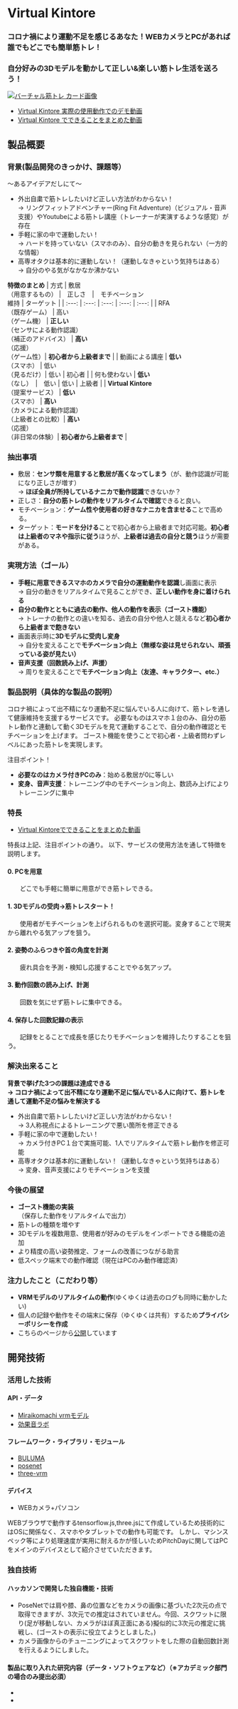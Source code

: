 # Virtual Kintore
### コロナ禍により運動不足を感じるあなた！WEBカメラとPCがあれば誰でもどこでも簡単筋トレ！
### 自分好みの3Dモデルを動かして正しい&楽しい筋トレ生活を送ろう！
[![バーチャル筋トレ カード画像](https://virtual-kintore.web.app/assets/img/virtual-kinotre.png)](https://youtu.be/PM5yNzFXxdg)

- [Virtual Kintore 実際の使用動作でのデモ動画](https://youtu.be/PM5yNzFXxdg)
- [Virtual Kintore でできることをまとめた動画](https://youtu.be/awi13V-f4fA)

## 製品概要
### 背景(製品開発のきっかけ、課題等）
～あるアイデアだしにて～  
* 外出自粛で筋トレしたいけど正しい方法がわからない！  
-> リングフィットアドベンチャー(Ring Fit Adventure)（ビジュアル・音声支援）やYoutubeによる筋トレ講座（トレーナーが実演するような感覚）が存在  
* 手軽に家の中で運動したい！  
-> ハードを持っていない（スマホのみ）、自分の動きを見られない（一方的な情報）  
* 高専オタクは基本的に運動しない！（運動しなきゃという気持ちはある）  
-> 自分のやる気がなかなか沸かない  

**特徴のまとめ**
|  方式  |  敷居<br>（用意するもの）  |　正しさ　|　モチベーション<br>維持 | ターゲット |
| :---: | :---: | :---: | :---: | :---: |
| RFA<br>（既存ゲーム）  | 高い<br>（ゲーム機） | **正しい**<br>（センサによる動作認識）<br>（補正のアドバイス） | **高い**<br>（応援）<br>（ゲーム性）| **初心者から上級者まで** |
| 動画による講座  |  **低い**<br>（スマホ） | 低い<br>（見るだけ）| 低い | 初心者 |
| 何も使わない | **低い**<br>（なし）　|　低い | 低い | 上級者 |
| **Virtual Kintore**<br>（提案サービス） | **低い**<br>（スマホ） | **高い**<br>（カメラによる動作認識）<br>（上級者との比較）| **高い**<br>（応援）<br>（非日常の体験）| **初心者から上級者まで** |

### 抽出事項  
* 敷居：**センサ類を用意すると敷居が高くなってしまう**（が、動作認識が可能になり正しさが増す）  
-> **ほぼ全員が所持しているナニカで動作認識**できないか？  
* 正しさ：**自分の筋トレの動作をリアルタイムで確認**できると良い。  
* モチベーション：**ゲーム性や使用者の好きなナニカを含ませる**ことで高める。  
* ターゲット：**モードを分ける**ことで初心者から上級者まで対応可能。**初心者は上級者のマネや指示に従う**ほうが、**上級者は過去の自分と競う**ほうが需要がある。

### 実現方法（ゴール）
* **手軽に用意できるスマホのカメラで自分の運動動作を認識**し画面に表示  
-> 自分の動きをリアルタイムで見ることができ、**正しい動作を身に着けられる**
* **自分の動作とともに過去の動作、他人の動作を表示（ゴースト機能）**  
-> トレーナの動作との違いを知る、過去の自分や他人と競えるなど**初心者から上級者まで飽きない**
* 画面表示時に**3Dモデルに受肉し変身**  
-> 自分を変えることで**モチベーション向上（無様な姿は見せられない、頑張っている姿が見たい）**  
* **音声支援（回数読み上げ、声援）**  
-> 周りを変えることで**モチベーション向上（友達、キャラクター、etc.）**


### 製品説明（具体的な製品の説明）
コロナ禍によって出不精になり運動不足に悩んでいる人に向けて、筋トレを通して健康維持を支援するサービスです。
必要なものはスマホ１台のみ、自分の筋トレ動作と連動して動く3Dモデルを見て運動することで、自分の動作確認とモチベーションを上げます。
ゴースト機能を使うことで初心者・上級者問わずレベルにあった筋トレを実現します。


注目ポイント！
* **必要なのはカメラ付きPCのみ**：始める敷居が0に等しい
* **変身、音声支援**：トレーニング中のモチベーション向上、数読み上げによりトレーニングに集中


### 特長

- [Virtual Kintoreでできることをまとめた動画](https://youtu.be/awi13V-f4fA)

特長は上記、注目ポイントの通り。
以下、サービスの使用方法を通して特徴を説明します。

#### 0. PCを用意  
　　どこでも手軽に簡単に用意ができ筋トレできる。  
#### 1. 3Dモデルの受肉→筋トレスタート！  
　　使用者がモチベーションを上げられるものを選択可能。変身することで現実から離れやる気アップを狙う。  
#### 2. 姿勢のふらつきや首の角度を計測
　　疲れ具合を予測・検知し応援することでやる気アップ。  
#### 3. 動作回数の読み上げ、計測  
　　回数を気にせず筋トレに集中できる。  
#### 4. 保存した回数記録の表示  
　　記録をとることで成長を感じたりモチベーションを維持したりすることを狙う。  

### 解決出来ること
**背景で挙げた3つの課題は達成できる**  
**-> コロナ禍によって出不精になり運動不足に悩んでいる人に向けて、筋トレを通して運動不足の悩みを解決する**  
* 外出自粛で筋トレしたいけど正しい方法がわからない！  
-> 3人称視点によるトレーニングで悪い箇所を修正できる  
* 手軽に家の中で運動したい！  
-> カメラ付きPC１台で実施可能、1人でリアルタイムで筋トレ動作を修正可能    
* 高専オタクは基本的に運動しない！（運動しなきゃという気持ちはある）  
-> 変身、音声支援によりモチベーションを支援  

### 今後の展望
* **ゴースト機能の実装**  
（保存した動作をリアルタイムで出力）
* 筋トレの種類を増やす
* 3Dモデルを複数用意、使用者が好みのモデルをインポートできる機能の追加
* より精度の高い姿勢推定、フォームの改善につながる助言
* 低スペック端末での動作確認（現在はPCのみ動作確認済）

### 注力したこと（こだわり等）
* **VRMモデルのリアルタイムの動作**(ゆくゆくは過去のログも同時に動かしたい)
* 個人の記録や動作をその端末に保存（ゆくゆくは共有）するため**プライバシーポリシーを作成**  
* こちらのページから[公開](http://virtual-kintore)しています

## 開発技術
### 活用した技術
#### API・データ
- [Miraikomachi vrmモデル](https://github.com/Miraikomachi/MiraikomachiVRM)
- [効果音ラボ](https://soundeffect-lab.info/sound/voice/)

#### フレームワーク・ライブラリ・モジュール
- [BULUMA](https://bulma.io/)
- [posenet](https://github.com/tensorflow/tfjs-models/tree/master/posenet)
- [three-vrm](https://github.com/pixiv/three-vrm)

#### デバイス
- WEBカメラ+パソコン

WEBブラウザで動作するtensorflow.js,three.jsにて作成しているため技術的にはOSに関係なく、スマホやタブレットでの動作も可能です。
しかし、マシンスペック等により処理速度が実用に耐えるかが怪しいためPitchDayに関してはPCをメインのデバイスとして紹介させていただきます。

### 独自技術
#### ハッカソンで開発した独自機能・技術
- PoseNetでは肩や膝、鼻の位置などをカメラの画像に基づいた2次元の点で取得できますが、3次元での推定はされていません。今回、スクワットに限り(足が移動しない、カメラがほぼ真正面にある)擬似的に3次元の推定に挑戦し、(ゴーストの表示に役立てようとしました。)
- カメラ画像からのチューニングによってスクワットをした際の自動回数計測を行えるようにしました。



#### 製品に取り入れた研究内容（データ・ソフトウェアなど）（※アカデミック部門の場合のみ提出必須）
*
*
